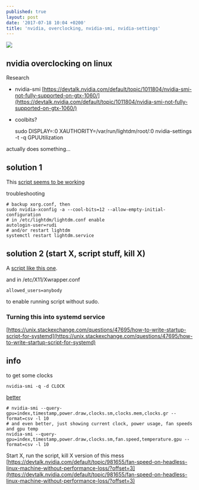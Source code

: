 ```yaml
---
published: true
layout: post
date: '2017-07-18 10:04 +0200'
title: 'nvidia, overclocking, nvidia-smi, nvidia-settings'
---
```

![](https://images.nvidia.com/pascal/img/gtx1060/GeForce_GTX_1060_Front.png)

## nvidia overclocking on linux

Research

- nvidia-smi [https://devtalk.nvidia.com/default/topic/1011804/nvidia-smi-not-fully-supported-on-gtx-1060/](https://devtalk.nvidia.com/default/topic/1011804/nvidia-smi-not-fully-supported-on-gtx-1060/)
- coolbits?  

    sudo DISPLAY=:0 XAUTHORITY=/var/run/lightdm/root/:0 nvidia-settings -t -q GPUUtilization

actually does something...

## solution 1

This [script seems to be working](https://github.com/brontosaurusrex/postbang/blob/master/misc/bin/overclock)

troubleshooting

    # backup xorg.conf, then
    sudo nvidia-xconfig -a --cool-bits=12 --allow-empty-initial-configuration
    # in /etc/lightdm/lightdm.conf enable
    autologin-user=rudi
    # and/or restart lightdm
    systemctl restart lightdm.service
    
## solution 2 (start X, script stuff, kill X)

A [script like this one](https://raw.githubusercontent.com/brontosaurusrex/postbang/master/misc/bin/overclockX).
 
and in /etc/X11/Xwrapper.conf 

    allowed_users=anybody
    
to enable running script without sudo.

### Turning this into systemd service

[https://unix.stackexchange.com/questions/47695/how-to-write-startup-script-for-systemd](https://unix.stackexchange.com/questions/47695/how-to-write-startup-script-for-systemd)
 
## info
    
to get some clocks

    nvidia-smi -q -d CLOCK
    
[better](http://nvidia.custhelp.com/app/answers/detail/a_id/3751/~/useful-nvidia-smi-queries)

    # nvidia-smi --query-gpu=index,timestamp,power.draw,clocks.sm,clocks.mem,clocks.gr --format=csv -l 10
    # and even better, just showing current clock, power usage, fan speeds and gpu temp
    nvidia-smi --query-gpu=index,timestamp,power.draw,clocks.sm,fan.speed,temperature.gpu --format=csv -l 10
    
Start X, run the script, kill X version of this mess  
[https://devtalk.nvidia.com/default/topic/981655/fan-speed-on-headless-linux-machine-without-performance-loss/?offset=3](https://devtalk.nvidia.com/default/topic/981655/fan-speed-on-headless-linux-machine-without-performance-loss/?offset=3)
